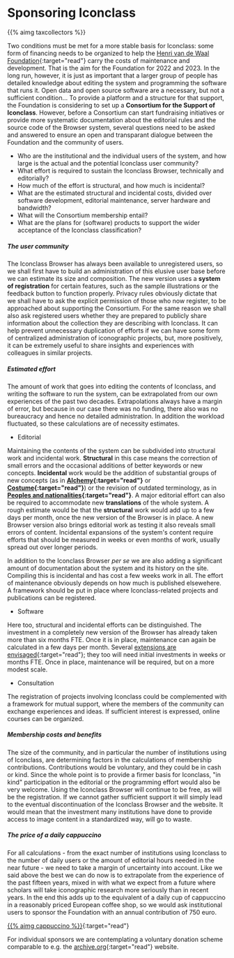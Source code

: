 <a name="sponsors"/>

# Sponsoring Iconclass

{{% aimg taxcollectors %}}

Two conditions must be met for a more stable basis for Iconclass: some form of financing needs to be organized to help the [Henri van de Waal Foundation](https://henrivandewaalfoundation.org/){:target="read"} carry the costs of maintenance and development. That is the aim for the Foundation for 2022 and 2023.
In the long run, however, it is just as important that a larger group of people has detailed knowledge about editing the system and programming the software that runs it. Open data and open source software are a necessary, but not a sufficient condition...
To provide a platform and a structure for that support, the Foundation is considering to set up a __Consortium for the Support of Iconclass__. However, before a Consortium can start fundraising initiatives or provide more systematic documentation about the editorial rules and the source code of the Browser system, several questions need to be asked and answered to ensure an open and transparant dialogue between the Foundation and the community of users.

- Who are the institutional and the individual users of the system, and how large is the actual and the potential Iconclass user community?
- What effort is required to sustain the Iconclass Browser, technically and editorially?
- How much of the effort is structural, and how much is incidental?
- What are the estimated structural and incidental costs, divided over software development, editorial maintenance, server hardware and bandwidth?
- What will the Consortium membership entail?
- What are the plans for (software) products to support the wider acceptance of the Iconclass classification?


##### The user community
The Iconclass Browser has always been available to unregistered users, so we shall first have to build an administration of this elusive user base before we can estimate its size and composition. The new version uses a __system of registration__ for certain features, such as the sample illustrations or the feedback button to function properly. Privacy rules obviously dictate that we shall have to ask the explicit permission of those who now register, to be approached about supporting the Consortium.
For the same reason we shall also ask registered users whether they are prepared to publicly share information about the collection they are describing with Iconclass. It can help prevent unnecessary duplication of efforts if we can have some form of centralized administration of iconographic projects, but, more positively, it can be extremely useful to share insights and experiences with colleagues in similar projects.

##### Estimated effort
The amount of work that goes into editing the contents of Iconclass, and writing the software to run the system, can be extrapolated from our own experiences of the past two decades. Extrapolations always have a margin of error, but because in our case there was no funding, there also was no bureaucracy and hence no detailed administration. In addition the workload fluctuated, so these calculations are of necessity estimates.

- Editorial

Maintaining the contents of the system can be subdivided into structural work and incidental work. __Structural__ in this case means the correction of small errors and the occasional additions of better keywords or new concepts. __Incidental__ work would be the addition of substantial groups of new concepts (as in __[Alchemy](https://iconclass.org/49E39){:target="read"}__ or __[Costume](https://iconclass.org/41D2){:target="read"}__) or the revision of outdated terminology, as in __[Peoples and nationalities](https://iconclass.org/32B3){:target="read"}__. A major editorial effort can also be required to accommodate new __translations__ of the whole system. A rough estimate would be that the __structural__ work would add up to a few days per month, once the new version of the Browser is in place. A new Browser version also brings editorial work as testing it also reveals small errors of content.
Incidental expansions of the system's content require efforts that should be measured in weeks or even months of work, usually spread out over longer periods.

In addition to the Iconclass Browser _per se_ we are also adding a significant amount of documentation about the system and its history on the site. Compiling this is incidental and has cost a few weeks work in all. The effort of maintenance obviously depends on how much is published elsewehere. A framework should be put in place where Iconclass-related projects and publications can be registered.

- Software

Here too, structural and incidental efforts can be distinguished. The investment in a completely new version of the Browser has already taken more than six months FTE. Once it is in place, maintenance can again be calculated in a few days per month. Several [extensions are envisaged](https://henrivandewaalfoundation.org/iconclassprospectus.pdf){:target="read"}; they too will need initial investments in weeks or months FTE. Once in place, maintenance will be required, but on a more modest scale.

- Consultation

The registration of projects involving Iconclass could be complemented with a framework for mutual support, where the members of the community can exchange experiences and ideas. If sufficient interest is expressed, online courses can be organized.


##### Membership costs and benefits

The size of the community, and in particular the number of institutions using of Iconclass, are determining factors in the calculations of membership contributions. Contributions would be voluntary, and they could be in cash or kind. Since the whole point is to provide a firmer basis for Iconclass, "in kind" participation in the editorial or the programming effort would also be very welcome.
Using the Iconclass Browser will continue to be free, as will be the registration.
If we cannot gather sufficient support it will simply lead to the eventual discontinuation of the Iconclass Browser and the website. It would mean that the investment many institutions have done to provide access to image content in a standardized way, will go to waste.

##### The price of a daily cappuccino

For all calculations - from the exact number of institutions using Iconclass to the number of daily users or the amount of editorial hours needed in the near future - we need to take a margin of uncertainty into account. Like we said above the best we can do now is to extrapolate from the experience of the past fifteen years, mixed in with what we expect from a future where scholars will take iconographic research more seriously than in recent years.
In the end this adds up to the equivalent of a daily cup of cappuccino in a reasonably priced European coffee shop, so we would ask institutional users to sponsor the Foundation with an annual contribution of 750 euro.

[{{% aimg cappuccino %}}](https://henrivandewaalfoundation.org/BeleidsplanHvdW2022_en.pdf){:target="read"}

For individual sponsors we are contemplating a voluntary donation scheme comparable to e.g. the [archive.org](https://archive.org/){:target="read"} website.
